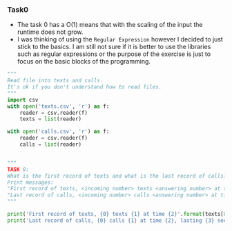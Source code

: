 
### Task0
* The task 0 has a O(1) means that with the scaling of the input the runtime does not grow.
* I was thinking of using the `Regular Expression` however I decided to just stick to the basics.
I am still not sure if it is better to use the libraries such as regular expressions or the purpose of the exercise is just to focus on the basic blocks of the programming.


```python
"""
Read file into texts and calls.
It's ok if you don't understand how to read files.
"""
import csv
with open('texts.csv', 'r') as f:
    reader = csv.reader(f)
    texts = list(reader)

with open('calls.csv', 'r') as f:
    reader = csv.reader(f)
    calls = list(reader)


"""
TASK 0:
What is the first record of texts and what is the last record of calls?
Print messages:
"First record of texts, <incoming number> texts <answering number> at time <time>"
"Last record of calls, <incoming number> calls <answering number> at time <time>, lasting <during> seconds"
"""

print('First record of texts, {0} texts {1} at time {2}'.format(texts[0][0],texts[0][1],texts[0][2]))
print('Last record of calls, {0} calls {1} at time {2}, lasting {3} seconds'.format(calls[-1][0],calls[-1][1],calls[-1][2],calls[-1][3]))



```
